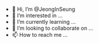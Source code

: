 - 👋 Hi, I’m @JeongInSeung
- 👀 I’m interested in ...
- 🌱 I’m currently learning ...
- 💞️ I’m looking to collaborate on ...
- 📫 How to reach me ...

<!---
JeongInSeung/JeongInSeung is a ✨ special ✨ repository because its `README.md` (this file) appears on your GitHub profile.
You can click the Preview link to take a look at your changes.
--->
